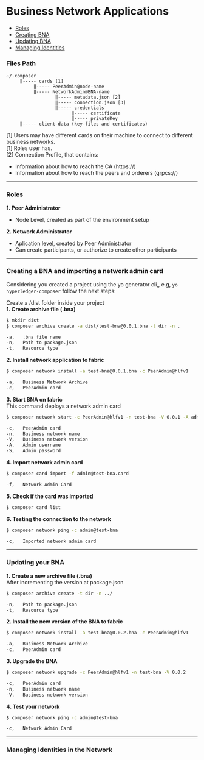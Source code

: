 # Business Network Applications 

- [Roles](#roles)  
- [Creating BNA](#createbna)  
- [Updating BNA](#updatebna)  
- [Managing Identities](#manageId)  

### Files Path
```
~/.composer  
     ‖----- cards [1]  
          ‖----- PeerAdmin@node-name  
          ‖----- NetworkAdmin@BNA-name  
                  ‖----- metadata.json [2]  
                  ‖----- connection.json [3]  
                  ‖----- credentials  
                        ‖----- certificate  
                        ‖----- privateKey  
     ‖----- client-data (key-files and certificates)  
```
[1] Users may have different cards on their machine to connect to different business networks.  
[1] Roles user has.  
[2] Connection Profile, that contains:  
- Information about how to reach the CA (https://)  
- Information about how to reach the peers and orderers (grpcs://)  

---
### <a name="roles"></a>Roles
**1. Peer Administrator**  
- Node Level, created as part of the environment setup

**2. Network Administrator**  
- Aplication level, created by Peer Administrator  
- Can create participants, or authorize to create other participants  
---
### <a name="createbna"></a>Creating a BNA and importing a network admin card

Considering you created a project using the yo generator cli,, e.g, `yo hyperledger-composer` follow the next steps:  

Create a /dist folder inside your project  
**1. Create archive file (.bna)**  
```sh
$ mkdir dist  
$ composer archive create -a dist/test-bna@0.0.1.bna -t dir -n .  

-a,   .bna file name
-n,   Path to package.json  
-t,   Resource type  
```

**2. Install network application to fabric**
```sh
$ composer network install -a test-bna@0.0.1.bna -c PeerAdmin@hlfv1

-a,   Business Network Archive
-c,   PeerAdmin card
```

**3. Start BNA on fabric**  
This command deploys a network admin card
```sh
$ composer network start -c PeerAdmin@hlfv1 -n test-bna -V 0.0.1 -A admin -S adminpw

-c,   PeerAdmin card
-n,   Business network name
-V,   Business network version
-A,   Admin username
-S,   Admin password
```

**4. Import network admin card**
```sh
$ composer card import -f admin@test-bna.card

-f,   Network Admin Card
```

**5. Check if the card was imported**
```sh
$ composer card list
```

**6. Testing the connection to the network**
```sh
$ composer network ping -c admin@test-bna

-c,   Imported network admin card
```
---
### <a name="updatebna"></a>Updating your BNA

**1. Create a new archive file (.bna)**  
After incrementing the version at package.json
```sh
$ composer archive create -t dir -n ../

-n,   Path to package.json  
-t,   Resource type  
```

**2. Install the new version of the BNA to fabric**  
```sh
$ composer network install -a test-bna@0.0.2.bna -c PeerAdmin@hlfv1

-a,   Business Network Archive
-c,   PeerAdmin card
```

**3. Upgrade the BNA**  
```sh
$ composer network upgrade -c PeerAdmin@hlfv1 -n test-bna -V 0.0.2

-c,   PeerAdmin card
-n,   Business network name
-V,   Business network version
```

**4. Test your network**
```sh
$ composer network ping -c admin@test-bna

-c,   Network Admin Card
```
---
### <a name="manageId"></a>Managing Identities in the Network
